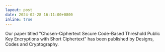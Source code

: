 ```yaml
---
layout: post
date: 2024-02-28 16:11:00+0800
inline: true
---
```


Our paper titled "Chosen-Ciphertext Secure Code-Based Threshold Public Key Encryptions with Short Ciphertext" has been published by Designs, Codes and Cryptography.